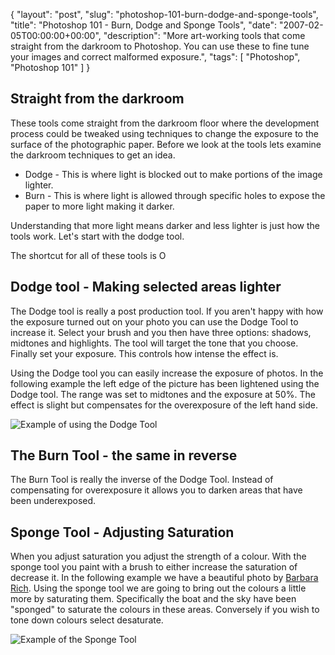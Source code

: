 {
  "layout": "post",
  "slug": "photoshop-101-burn-dodge-and-sponge-tools",
  "title": "Photoshop 101 - Burn, Dodge and Sponge Tools",
  "date": "2007-02-05T00:00:00+00:00",
  "description": "More art-working tools that come straight from the darkroom to Photoshop. You can use these to fine tune your images and correct malformed exposure.",
  "tags": [
    "Photoshop",
    "Photoshop 101"
  ]
}

## Straight from the darkroom

These tools come straight from the darkroom floor where the development process could be tweaked using techniques to change the exposure to the surface of the photographic paper. Before we look at the tools lets examine the darkroom techniques to get an idea.

* Dodge - This is where light is blocked out to make portions of the image lighter. 
* Burn - This is where light is allowed through specific holes to expose the paper to more light making it darker.

Understanding that more light means darker and less lighter is just how the tools work. Let's start with the dodge tool.

The shortcut for all of these tools is O

## Dodge tool - Making selected areas lighter

The Dodge tool is really a post production tool. If you aren't happy with how the exposure turned out on your photo you can use the Dodge Tool to increase it. Select your brush and you then have three options: shadows, midtones and highlights. The tool will target the tone that you choose. Finally set your exposure. This controls how intense the effect is.

Using the Dodge tool you can easily increase the exposure of photos. In the following example the left edge of the picture has been lightened using the Dodge tool. The range was set to midtones and the exposure at 50%. The effect is slight but compensates for the overexposure of the left hand side.

![Example of using the Dodge Tool][1] 

## The Burn Tool - the same in reverse

The Burn Tool is really the inverse of the Dodge Tool. Instead of compensating for overexposure it allows you to darken areas that have been underexposed. 

## Sponge Tool - Adjusting Saturation

When you adjust saturation you adjust the strength of a colour. With the sponge tool you paint with a brush to either increase the saturation of decrease it. In the following example we have a beautiful photo by [Barbara Rich][2]. Using the sponge tool we are going to bring out the colours a little more by saturating them. Specifically the boat and the sky have been "sponged" to saturate the colours in these areas. Conversely if you wish to tone down colours select desaturate.

![Example of the Sponge Tool][3]

 [1]: http://shapeshed.com/images/articles/dodge_tool.jpg 
 [2]: http://www.flickr.com/photos/barbararich/380912249/
 [3]: http://shapeshed.com/images/articles/saturated_boat.jpg 
